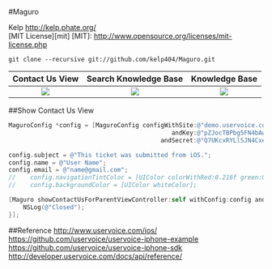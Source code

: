 #Maguro

Kelp http://kelp.phate.org/  
[MIT License][mit]
[MIT]: http://www.opensource.org/licenses/mit-license.php


```
git clone --recursive git://github.com/kelp404/Maguro.git
```


  Contact Us View  |  Search Knowledge Base  |  Knowledge Base
:---------:|:---------:|:---------:
<img src='https://raw.github.com/Kelp404/Maguro/master/_images/01.png'/> | <img src='https://raw.github.com/Kelp404/Maguro/master/_images/02.png'/> | <img src='https://raw.github.com/Kelp404/Maguro/master/_images/03.png'/>




##Show Contact Us View
```objective-c
MaguroConfig *config = [MaguroConfig configWithSite:@"demo.uservoice.com"
                                             andKey:@"pZJocTBPbg5FN4bAwczDLQ"
                                          andSecret:@"Q7UKcxRYLlSJN4CxegUYI6t0uprdsSAGthRIDvYmI"];

config.subject = @"This ticket was submitted from iOS.";
config.name = @"User Name";
config.email = @"name@gmail.com";
//    config.navigationTintColor = [UIColor colorWithRed:0.216f green:0.369f blue:0.776f alpha:1];
//    config.backgroundColor = [UIColor whiteColor];

[Maguro showContactUsForParentViewController:self withConfig:config andCloseHandler:^{
    NSLog(@"Closed");
}];
```



##Reference
http://www.uservoice.com/ios/  
https://github.com/uservoice/uservoice-iphone-example  
https://github.com/uservoice/uservoice-iphone-sdk  
http://developer.uservoice.com/docs/api/reference/
